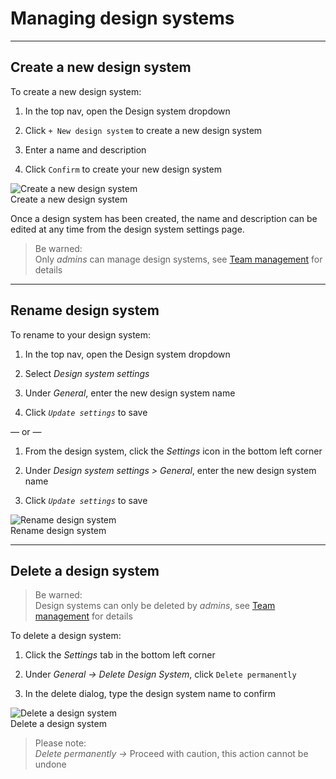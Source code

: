 
# Managing design systems

---

## Create a new design system

To create a new design system:

1. In the top nav, open the Design system dropdown

1. Click `+ New design system` to create a new design system

1. Enter a name and description

1. Click `Confirm` to create your new design system

  
![Create a new design system](https://studio-assets.supernova.io/design-systems/6475/4dd8fcf5-d9ef-4ff1-96b0-7605f3430a94.png?Expires=1972252800&Policy=eyJTdGF0ZW1lbnQiOlt7IlJlc291cmNlIjoiaHR0cHM6Ly9zdHVkaW8tYXNzZXRzLnN1cGVybm92YS5pby9kZXNpZ24tc3lzdGVtcy82NDc1LzRkZDhmY2Y1LWQ5ZWYtNGZmMS05NmIwLTc2MDVmMzQzMGE5NC5wbmciLCJDb25kaXRpb24iOnsiRGF0ZUxlc3NUaGFuIjp7IkFXUzpFcG9jaFRpbWUiOjE5NzIyNTI4MDB9fX1dfQ__&Signature=NNYF9Na8z9gAO3Rbhgjq7hTu3v3Oleal4Y2WEjQvQVNeja-sviA~G389Wi9jORsn-826wO50SviRF2DUrfSHUdYjokBZb7dqMykiqnd7X7wOZiY9zAcqxOT~x-l-hVXmHNX~LcuCtlfiqGKCVs4uqy30D-OH0JbA9YLadPx97pQFP5F1oQ0Aboi5zC0g5HvKLlYUnvkhD8DQ3iDbGdS~i4gar~emIPXPxP3gsZV5~JZLRitlFmSCL19vUDzZ6OuE20ykdwCXCNtvM1yuepnQhce6CRpFtxh-R0aHE7OSWeDagtEKzSAlDUap9r2a-KRvvoCfmtBF7h127LA2u0ZUog__&Key-Pair-Id=APKAJGK34LCCAUR7N6LA)  
Create a new design system  


Once a design system has been created, the name and description can be edited at any time from the design system settings page.

> Be warned:  
> Only *admins* can manage design systems, see [Team management]() for details

---

## Rename design system

To rename to your design system: 

1. In the top nav, open the Design system dropdown

1. Select *Design system settings*

1. Under *General*, enter the new design system name

1. Click *`Update settings`* to save

— or —

1. From the design system, click the *Settings* icon in the bottom left corner

1. Under *Design system settings > General*, enter the new design system name

1. Click *`Update settings`* to save

  
![Rename design system](https://studio-assets.supernova.io/design-systems/6475/7e1e549f-9b1d-4da3-88fc-cd40adf3c3ab.png?Expires=1972252800&Policy=eyJTdGF0ZW1lbnQiOlt7IlJlc291cmNlIjoiaHR0cHM6Ly9zdHVkaW8tYXNzZXRzLnN1cGVybm92YS5pby9kZXNpZ24tc3lzdGVtcy82NDc1LzdlMWU1NDlmLTliMWQtNGRhMy04OGZjLWNkNDBhZGYzYzNhYi5wbmciLCJDb25kaXRpb24iOnsiRGF0ZUxlc3NUaGFuIjp7IkFXUzpFcG9jaFRpbWUiOjE5NzIyNTI4MDB9fX1dfQ__&Signature=NTfGsi3Vr0qQ8Z0UE9Y7ov3MgEjSaHRAHIMX13Iwin8tuB6J1glzOWeSshNT0T58n7L29cas-iltw1oRIUz4AFUwRhmT3cEQmpcs8m7LZ3xaqDXp6EIXmLhgTYb2Vx2Z3-VJ5B9iDAe~qveLfcfJVqs6NrMgElgkv4s7pRZ0EL7PJ3TqxjwnHuv0mGzB-dYCL5QT~~siyXiGbkI3Du2e6g6PS7sUHZJmBe2eEdM2PDniwAgMh6CvcbSzNvfuj9v~doYKVLZpq8TtYyV1fKYmiteJ38GJuwAQB9LIQJKLlh0bE-Se7MJ7qb137d1SkGUeED112UywA0tjrojvXXsIBQ__&Key-Pair-Id=APKAJGK34LCCAUR7N6LA)  
Rename design system  


---

## Delete a design system

> Be warned:  
> Design systems can only be deleted by *admins*, see [Team management]() for details

To delete a design system:

1. Click the *Settings* tab in the bottom left corner

1. Under *General → Delete Design System*, click `Delete permanently`

1. In the delete dialog, type the design system name to confirm

  
![Delete a design system](https://studio-assets.supernova.io/design-systems/6475/9cf91411-c7b6-4306-b2eb-4f0c4436d8d2.png?Expires=1972252800&Policy=eyJTdGF0ZW1lbnQiOlt7IlJlc291cmNlIjoiaHR0cHM6Ly9zdHVkaW8tYXNzZXRzLnN1cGVybm92YS5pby9kZXNpZ24tc3lzdGVtcy82NDc1LzljZjkxNDExLWM3YjYtNDMwNi1iMmViLTRmMGM0NDM2ZDhkMi5wbmciLCJDb25kaXRpb24iOnsiRGF0ZUxlc3NUaGFuIjp7IkFXUzpFcG9jaFRpbWUiOjE5NzIyNTI4MDB9fX1dfQ__&Signature=CRNpzQNnWmc5jozK7fUhmnWaMA6InDhO1owqbfC~xspj8wIm9xIfaHFPam3lFPeTBDKBgqhUdJE2pdF3t0ey5JWsdZmnstLBFNRWgGZzsU60jePdyxqE3U1aiXTM5TauwgqeybRWbqO0hRgA3zemJaQANc7rI9XwcijaanNJaaElqu15-gVV9HuCFfJgUiBzhNAZSKfO2EugQHypePkfUQsIXGjy4Bh0XOHMzIF8Sy~zTzkJCQrvKQXBTnThgMSqjQrbLLe69tXF5Wkqmg7tvyC~5WKsDgUpsTIAuZ2qcbO4LcWB~cQS-Fu9PK1dSUKnOQIK2isoaTNlc7ns8m~C6Q__&Key-Pair-Id=APKAJGK34LCCAUR7N6LA)  
Delete a design system  


> Please note:  
> *Delete permanently →* Proceed with caution, this action cannot be undone